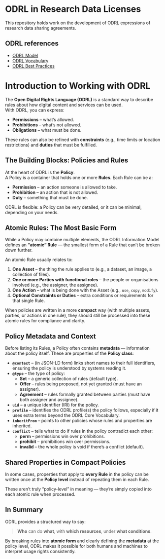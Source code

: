 # ODRL in Research Data Licenses

This repository holds work on the development of ODRL expressions of research data sharing agreements.

## ODRL references
- [ODRL Model](https://www.w3.org/TR/odrl-model/)
- [ODRL Vocabulary](https://www.w3.org/TR/odrl-vocab/)
- [ODRL Best Practices](https://www.w3.org/community/reports/odrl/CG-FINAL-profile-bp-20240808.html)

# Introduction to Working with ODRL

The **Open Digital Rights Language (ODRL)** is a standard way to describe rules about how digital content and services can be used.  
With ODRL, you can express:

- **Permissions** – what’s allowed.
- **Prohibitions** – what’s not allowed.
- **Obligations** – what must be done.

These rules can also be refined with **constraints** (e.g., time limits or location restrictions) and **duties** that must be fulfilled.


## The Building Blocks: Policies and Rules

At the heart of ODRL is the **Policy**.  
A Policy is a container that holds one or more **Rules**. Each Rule can be a:

- **Permission** – an action someone is allowed to take.  
- **Prohibition** – an action that is not allowed.  
- **Duty** – something that must be done.

ODRL is flexible: a Policy can be very detailed, or it can be minimal, depending on your needs.


## Atomic Rules: The Most Basic Form

While a Policy may combine multiple elements, the ODRL Information Model defines an **“atomic” Rule** — the smallest form of a Rule that can’t be broken down further.  

An atomic Rule usually relates to:

1. **One Asset** – the thing the rule applies to (e.g., a dataset, an image, a collection of files).  
2. **One or more Parties with functional roles** – the people or organisations involved (e.g., the assigner, the assignee).  
3. **One Action** – what is being done with the Asset (e.g., `use`, `copy`, `modify`).  
4. **Optional Constraints or Duties** – extra conditions or requirements for that single Rule.

When policies are written in a more **compact** way (with multiple assets, parties, or actions in one rule), they should still be processed into these atomic rules for compliance and clarity.

## Policy Metadata and Context

Before listing its Rules, a Policy often contains **metadata** — information about the policy itself. These are properties of the **Policy class**:

- **`@context`** – (in JSON-LD form) links short names to their full identifiers, ensuring the policy is understood by systems reading it.  
- **`@type`** – the type of policy:
  - **Set** – a generic collection of rules (default type).  
  - **Offer** – rules being proposed, not yet granted (must have an assigner).  
  - **Agreement** – rules formally granted between parties (must have both assigner and assignee).  
- **`uid`** – a unique identifier (IRI) for the policy.  
- **`profile`** – identifies the ODRL profile(s) the policy follows, especially if it uses extra terms beyond the ODRL Core Vocabulary.  
- **`inheritFrom`** – points to other policies whose rules and properties are inherited.  
- **`conflict`** – tells what to do if rules in the policy contradict each other:
  - **perm** – permissions win over prohibitions.  
  - **prohibit** – prohibitions win over permissions.  
  - **invalid** – the whole policy is void if there’s a conflict (default).

## Shared Properties in Compact Policies

In some cases, properties that apply to **every Rule** in the policy can be written once at the **Policy level** instead of repeating them in each Rule.  

These aren’t truly “policy-level” in meaning — they’re simply copied into each atomic rule when processed.  

## In Summary

ODRL provides a structured way to say:

> **Who** can do **what**, with **which resources**, under **what conditions**.

By breaking rules into **atomic form** and clearly defining the **metadata** at the policy level, ODRL makes it possible for both humans and machines to interpret usage rights consistently.
